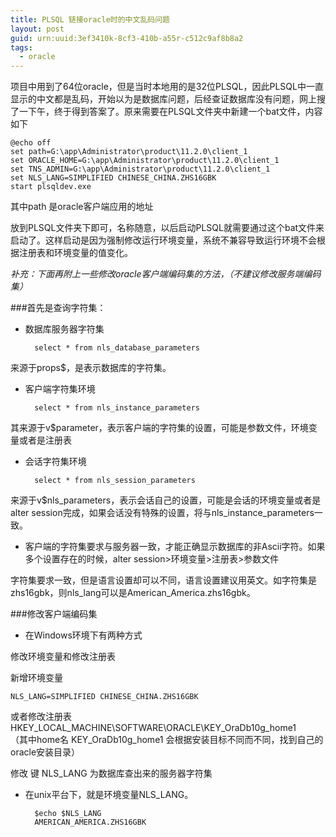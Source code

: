 ```yaml
---
title: PLSQL 链接oracle时的中文乱码问题
layout: post
guid: urn:uuid:3ef3410k-8cf3-410b-a55r-c512c9af8b8a2
tags:
  - oracle
---
```


项目中用到了64位oracle，但是当时本地用的是32位PLSQL，因此PLSQL中一直显示的中文都是乱码，开始以为是数据库问题，后经查证数据库没有问题，网上搜了一下午，终于得到答案了。原来需要在PLSQL文件夹中新建一个bat文件，内容如下
 

    @echo off 
    set path=G:\app\Administrator\product\11.2.0\client_1
    set ORACLE_HOME=G:\app\Administrator\product\11.2.0\client_1
    set TNS_ADMIN=G:\app\Administrator\product\11.2.0\client_1
    set NLS_LANG=SIMPLIFIED CHINESE_CHINA.ZHS16GBK
    start plsqldev.exe


 其中path 是oracle客户端应用的地址

放到PLSQL文件夹下即可，名称随意，以后启动PLSQL就需要通过这个bat文件来启动了。这样启动是因为强制修改运行环境变量，系统不兼容导致运行环境不会根据注册表和环境变量的值变化。

*补充：下面再附上一些修改oracle客户端编码集的方法，（不建议修改服务端编码集）*

###首先是查询字符集：

* 数据库服务器字符集 


        select * from nls_database_parameters 


来源于props$，是表示数据库的字符集。 

* 客户端字符集环境 


        select * from nls_instance_parameters 


其来源于v$parameter，表示客户端的字符集的设置，可能是参数文件，环境变量或者是注册表

* 会话字符集环境 


        select * from nls_session_parameters 


来源于v$nls_parameters，表示会话自己的设置，可能是会话的环境变量或者是alter session完成，如果会话没有特殊的设置，将与nls_instance_parameters一致。 

* 客户端的字符集要求与服务器一致，才能正确显示数据库的非Ascii字符。如果多个设置存在的时候，alter session>环境变量>注册表>参数文件 

字符集要求一致，但是语言设置却可以不同，语言设置建议用英文。如字符集是zhs16gbk，则nls_lang可以是American_America.zhs16gbk。 

###修改客户端编码集

* 在Windows环境下有两种方式 

修改环境变量和修改注册表

新增环境变量 

    NLS_LANG=SIMPLIFIED CHINESE_CHINA.ZHS16GBK  


或者修改注册表 HKEY_LOCAL_MACHINE\SOFTWARE\ORACLE\KEY_OraDb10g_home1  
（其中home名 KEY_OraDb10g_home1 会根据安装目标不同而不同，找到自己的oracle安装目录）

修改 键 NLS_LANG 为数据库查出来的服务器字符集

* 在unix平台下，就是环境变量NLS_LANG。 

        $echo $NLS_LANG 
        AMERICAN_AMERICA.ZHS16GBK 

